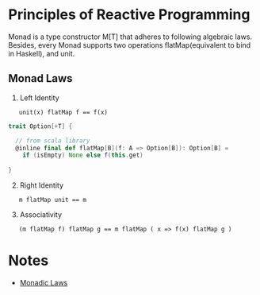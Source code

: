 Principles of Reactive Programming
==================================

Monad is a type constructor M[T] that adheres to following algebraic laws. Besides, every Monad supports two operations flatMap(equivalent to bind in Haskell), and unit.

Monad Laws
----------

1. Left Identity

```   
   unit(x) flatMap f == f(x)
```   
```scala
trait Option[+T] {

  // from scala library
  @inline final def flatMap[B](f: A => Option[B]): Option[B] =
    if (isEmpty) None else f(this.get)
    
}

```
2. Right Identity

```   
   m flatMap unit == m
```   
3. Associativity
```   
   (m flatMap f) flatMap g == m flatMap ( x => f(x) flatMap g )
```   



Notes
=====

* [Monadic Laws](http://www.haskell.org/haskellwiki/Monad_laws)

